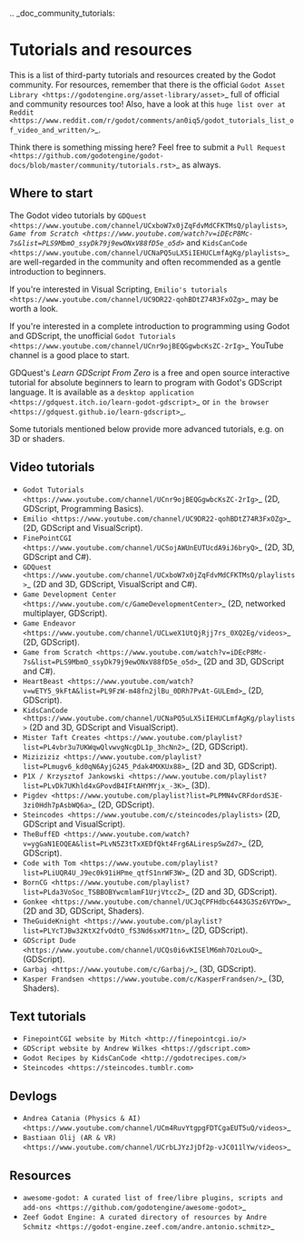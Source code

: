 .. _doc_community_tutorials:

Tutorials and resources
=======================

This is a list of third-party tutorials and resources created by the Godot community. For resources, remember that there is the official `Godot Asset Library <https://godotengine.org/asset-library/asset>`_ full of official and community resources too! Also, have a look at this `huge list over at Reddit <https://www.reddit.com/r/godot/comments/an0iq5/godot_tutorials_list_of_video_and_written/>`_.

Think there is something missing here? Feel free to submit a `Pull Request <https://github.com/godotengine/godot-docs/blob/master/community/tutorials.rst>`_ as always.

Where to start
--------------

The Godot video tutorials by `GDQuest <https://www.youtube.com/channel/UCxboW7x0jZqFdvMdCFKTMsQ/playlists>`_, `Game from Scratch <https://www.youtube.com/watch?v=iDEcP8Mc-7s&list=PLS9MbmO_ssyDk79j9ewONxV88fD5e_o5d>`_ and `KidsCanCode <https://www.youtube.com/channel/UCNaPQ5uLX5iIEHUCLmfAgKg/playlists>`_ are well-regarded in the community and often recommended as a gentle introduction to beginners.

If you're interested in Visual Scripting, `Emilio's tutorials <https://www.youtube.com/channel/UC9DR22-qohBDtZ74R3FxOZg>`_ may be worth a look.

If you're interested in a complete introduction to programming using Godot and GDScript, the unofficial `Godot Tutorials <https://www.youtube.com/channel/UCnr9ojBEQGgwbcKsZC-2rIg>`_ YouTube channel is a good place to start.

GDQuest's *Learn GDScript From Zero* is a free and open source interactive tutorial for absolute beginners to learn to program with Godot's GDScript language. It is available as a `desktop application <https://gdquest.itch.io/learn-godot-gdscript>`_  or `in the browser <https://gdquest.github.io/learn-gdscript>`_.

Some tutorials mentioned below provide more advanced tutorials, e.g. on 3D or shaders.

Video tutorials
---------------

- `Godot Tutorials <https://www.youtube.com/channel/UCnr9ojBEQGgwbcKsZC-2rIg>`_ (2D, GDScript, Programming Basics).
- `Emilio <https://www.youtube.com/channel/UC9DR22-qohBDtZ74R3FxOZg>`_ (2D, GDScript and VisualScript).
- `FinePointCGI <https://www.youtube.com/channel/UCSojAWUnEUTUcdA9iJ6bryQ>`_ (2D, 3D, GDScript and C#).
- `GDQuest <https://www.youtube.com/channel/UCxboW7x0jZqFdvMdCFKTMsQ/playlists>`_ (2D and 3D, GDScript, VisualScript and C#).
- `Game Development Center <https://www.youtube.com/c/GameDevelopmentCenter>`_ (2D, networked multiplayer, GDScript).
- `Game Endeavor <https://www.youtube.com/channel/UCLweX1UtQjRjj7rs_0XQ2Eg/videos>`_ (2D, GDScript).
- `Game from Scratch <https://www.youtube.com/watch?v=iDEcP8Mc-7s&list=PLS9MbmO_ssyDk79j9ewONxV88fD5e_o5d>`_ (2D and 3D, GDScript and C#).
- `HeartBeast <https://www.youtube.com/watch?v=wETY5_9kFtA&list=PL9FzW-m48fn2jlBu_0DRh7PvAt-GULEmd>`_ (2D, GDScript).
- `KidsCanCode <https://www.youtube.com/channel/UCNaPQ5uLX5iIEHUCLmfAgKg/playlists>` (2D and 3D, GDScript and VisualScript).
- `Mister Taft Creates <https://www.youtube.com/playlist?list=PL4vbr3u7UKWqwQlvwvgNcgDL1p_3hcNn2>`_ (2D, GDScript).
- `Miziziziz <https://www.youtube.com/playlist?list=PLmugv6_kd0qN6AyjG245_Pdak4MXKUx88>`_ (2D and 3D, GDScript).
- `P1X / Krzysztof Jankowski <https://www.youtube.com/playlist?list=PLvDk7UKhld4xGPovdB4IFtAHYMYjx_-3K>`_ (3D).
- `Pigdev <https://www.youtube.com/playlist?list=PLPMN4vCRFdordS3E-3zi0Hdh7pAsbWQ6a>`_ (2D, GDScript).
- `Steincodes <https://www.youtube.com/c/steincodes/playlists>` (2D, GDScript and VisualScript).
- `TheBuffED <https://www.youtube.com/watch?v=ygGaN1EOQEA&list=PLvN5Z3tTxXEDfQkt4Frg6ALirespSwZd7>`_ (2D, GDScript).
- `Code with Tom <https://www.youtube.com/playlist?list=PLiUQR4U_J9ec0k91iHPme_qtfS1nrWF3W>`_ (2D and 3D, GDScript).
- `BornCG <https://www.youtube.com/playlist?list=PLda3VoSoc_TSBBOBYwcmlamF1UrjVtccZ>`_ (2D and 3D, GDScript).
- `Gonkee <https://www.youtube.com/channel/UCJqCPFHdbc6443G3Sz6VYDw>`_ (2D and 3D, GDScript, Shaders).
- `TheGuideKnight <https://www.youtube.com/playlist?list=PLYcTJBw32KtX2fvOdtO_fS3Nd6sxM71tn>`_ (2D, GDScript).
- `GDScript Dude <https://www.youtube.com/channel/UCQs0i6vKISElM6mh7OzLouQ>`_ (GDScript).
- `Garbaj <https://www.youtube.com/c/Garbaj/>`_ (3D, GDScript).
- `Kasper Frandsen <https://www.youtube.com/c/KasperFrandsen/>`_ (3D, Shaders).

Text tutorials
--------------

- `FinepointCGI website by Mitch <http://finepointcgi.io/>`
- `GDScript website by Andrew Wilkes <https://gdscript.com>`
- `Godot Recipes by KidsCanCode <http://godotrecipes.com/>`
- `Steincodes <https://steincodes.tumblr.com>`

Devlogs
-------

- `Andrea Catania (Physics & AI) <https://www.youtube.com/channel/UCm4RuvYtgpgFDTCgaEUT5uQ/videos>`_
- `Bastiaan Olij (AR & VR) <https://www.youtube.com/channel/UCrbLJYzJjDf2p-vJC011lYw/videos>`_

Resources
---------

- `awesome-godot: A curated list of free/libre plugins, scripts and add-ons <https://github.com/godotengine/awesome-godot>`_
- `Zeef Godot Engine: A curated directory of resources by Andre Schmitz <https://godot-engine.zeef.com/andre.antonio.schmitz>`_
